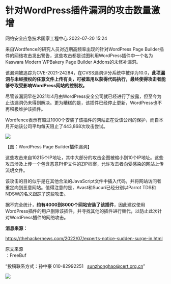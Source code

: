 #  针对WordPress插件漏洞的攻击数量激增   
 网络安全应急技术国家工程中心   2022-07-20 15:24  
  
来自Wordfence的研究人员对近期高频率出现的针对WordPress Page Builder插件的网络攻击发出警告，这些攻击都是试图利用WordPress插件中一个名为Kaswara Modern WPBakery Page Builder Addons的未修补漏洞。  
  
该漏洞被追踪为CVE-2021-24284，在CVSS漏洞评分系统中被评为10.0，**此项漏洞与未经授权的任意文件上传有关，可被滥用以获得代码执行，最终使得攻击者能够夺取受影响WordPress网站的控制权。**  
  
尽管该漏洞早在2021年4月由WordPress安全公司就已经进行了披露，但至今为止该漏洞仍未得到解决。更为糟糕的是，该插件已经停止更新，WordPress也不再积极维护该插件。  
  
Wordfence表示有超过1000个安装了该插件的网站正在受该公司的保护，而自本月开始该公司平均每天阻止了443,868次攻击尝试。  
  
![](https://mmbiz.qpic.cn/mmbiz_jpg/qq5rfBadR3icRuS6hacDibIlHxIjhG8AjUloaLguqPboM3GmibIRvALtlh8KGTXCGDE5ZCGMP4bjdl2zVU5HxLF1Q/640?wx_fmt=jpeg&wxfrom=5&wx_lazy=1&wx_co=1 "")  
  
【图：WordPress Page Builder插件漏洞】  
  
这些攻击来自10215个IP地址，其中大部分的攻击企图被缩小到10个IP地址。这些攻击涉及上传一个包含恶意PHP文件的ZIP档案，允许攻击者向受感染的网站上传流氓文件。  
  
该攻击的目的似乎是在其他合法的JavaScript文件中插入代码，并将网站访问者重定向到恶意网站。值得注意的是，Avast和Sucuri已经分别以Parrot TDS和NDSW的名义跟踪了这些攻击。  
  
据不完全统计，**约有4000到8000个网站安装了该插件**，因此建议使用WordPress插件的用户删除该插件，并寻找其他的插件进行替代，以防止此次针对WordPress插件的网络攻击。  
  
**消息来源：**  
  
https://thehackernews.com/2022/07/experts-notice-sudden-surge-in.html  
  
  
  
原文来源  
：FreeBuf  
  
“投稿联系方式：孙中豪 010-82992251   sunzhonghao@cert.org.cn”  
  
![](https://mmbiz.qpic.cn/mmbiz_jpg/GoUrACT176njVOPvfib4X3jQ6GIHLtX8SSDvbpmcpr4uu3X7ELG7PDjdaLVeq4Er02ZoicTPvxrC6KCVH3bssUVw/640?wx_fmt=jpeg&wxfrom=5&wx_lazy=1&wx_co=1 "")  
